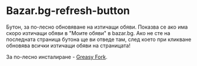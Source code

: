 # Bazar.bg-refresh-button
Бутон, за по-лесно обновяване на изтичащи обяви. Показва се ако има скоро изтичащи обяви в "Моите обяви" в bazar.bg.
Ако не сте на последната страница бутона ще ви отведе там, след което при кликване обновява всички изтичащи обяви на страницата!

За по-лесно инсталиране - <a href="https://greasyfork.org/en/scripts/398039-bazar-bg-бутон-за-обновяване">Greasy Fork</a>.
